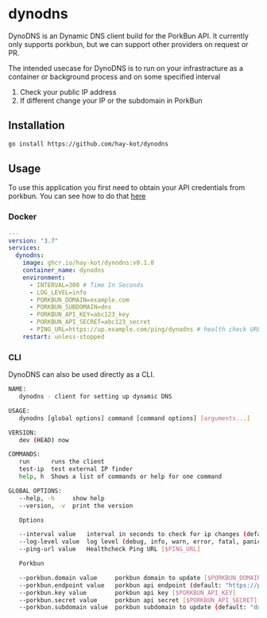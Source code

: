 # dynodns

DynoDNS is an Dynamic DNS client build for the PorkBun API. It currently only supports porkbun, but we can support other providers on request or PR. 

The intended usecase for DynoDNS is to run on your infrastracture as a container or background process and on some specified interval

1. Check your public IP address
2. If different change your IP or the subdomain in PorkBun


## Installation

```bash
go install https://github.com/hay-kot/dynodns
```

## Usage


To use this application you first need to obtain your API credentials from porkbun. You can see how to do that [here](https://kb.porkbun.com/article/190-getting-started-with-the-porkbun-api)

### Docker

```yaml
---
version: "3.7"
services:
  dynodns:
    image: ghcr.io/hay-kot/dynodns:v0.1.0
    container_name: dynodns
    environment:
      - INTERVAL=300 # Time In Seconds
      - LOG_LEVEL=info
      - PORKBUN_DOMAIN=example.com
      - PORKBUN_SUBDOMAIN=dns 
      - PORKBUN_API_KEY=abc123_key
      - PORKBUN_API_SECRET=abc123_secret
      - PING_URL=https://up.example.com/ping/dynodns # health check URL (Up Time Kuma)
    restart: unless-stopped
```


### CLI 

DynoDNS can also be used directly as a CLI. 

```sh
NAME:
   dynodns - client for setting up dynamic DNS

USAGE:
   dynodns [global options] command [command options] [arguments...]

VERSION:
   dev (HEAD) now

COMMANDS:
   run      runs the client
   test-ip  test external IP finder
   help, h  Shows a list of commands or help for one command

GLOBAL OPTIONS:
   --help, -h     show help
   --version, -v  print the version

   Options

   --interval value   interval in seconds to check for ip changes (default: 300) [$INTERVAL]
   --log-level value  log level (debug, info, warn, error, fatal, panic) (default: "info") [$LOG_LEVEL]
   --ping-url value   Healthcheck Ping URL [$PING_URL]

   Porkbun

   --porkbun.domain value     porkbun domain to update [$PORKBUN_DOMAIN]
   --porkbun.endpoint value   porkbun api endpoint (default: "https://porkbun.com/api/json/v3") [$PORKBUN_API_ENDPOINT]
   --porkbun.key value        porkbun api key [$PORKBUN_API_KEY]
   --porkbun.secret value     porkbun api secret [$PORKBUN_API_SECRET]
   --porkbun.subdomain value  porkbun subdomain to update (default: "dns") [$PORKBUN_SUBDOMAIN]
```

